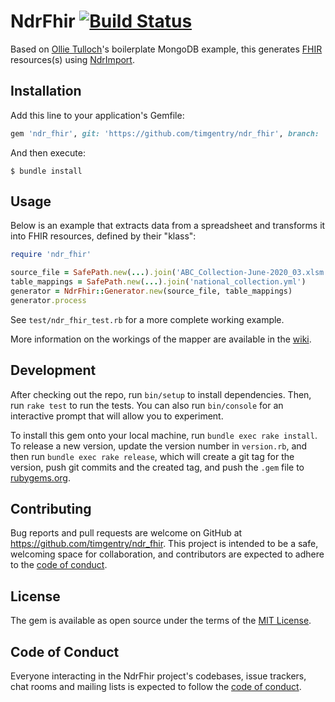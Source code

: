 # NdrFhir [![Build Status](https://github.com/timgentry/ndr_fhir/workflows/Test/badge.svg)](https://github.com/timgentry/ndr_fhir/actions?query=workflow%3Atest)

Based on [Ollie Tulloch](https://github.com/ollietulloch)'s boilerplate MongoDB example, this generates [FHIR](https://fhir.apache.org) resources(s) using [NdrImport](https://github.com/PublicHealthEngland/ndr_import).

## Installation

Add this line to your application's Gemfile:

```ruby
gem 'ndr_fhir', git: 'https://github.com/timgentry/ndr_fhir', branch: 'main'
```

And then execute:

    $ bundle install

## Usage

Below is an example that extracts data from a spreadsheet and transforms it into FHIR resources, defined by their "klass":

```ruby
require 'ndr_fhir'

source_file = SafePath.new(...).join('ABC_Collection-June-2020_03.xlsm')
table_mappings = SafePath.new(...).join('national_collection.yml')
generator = NdrFhir::Generator.new(source_file, table_mappings)
generator.process
```

See `test/ndr_fhir_test.rb` for a more complete working example.

More information on the workings of the mapper are available in the [wiki](https://github.com/PublicHealthEngland/ndr_import/wiki).

## Development

After checking out the repo, run `bin/setup` to install dependencies. Then, run `rake test` to run the tests. You can also run `bin/console` for an interactive prompt that will allow you to experiment.

To install this gem onto your local machine, run `bundle exec rake install`. To release a new version, update the version number in `version.rb`, and then run `bundle exec rake release`, which will create a git tag for the version, push git commits and the created tag, and push the `.gem` file to [rubygems.org](https://rubygems.org).

## Contributing

Bug reports and pull requests are welcome on GitHub at https://github.com/timgentry/ndr_fhir. This project is intended to be a safe, welcoming space for collaboration, and contributors are expected to adhere to the [code of conduct](https://github.com/timgentry/ndr_fhir/blob/main/CODE_OF_CONDUCT.md).

## License

The gem is available as open source under the terms of the [MIT License](https://opensource.org/licenses/MIT).

## Code of Conduct

Everyone interacting in the NdrFhir project's codebases, issue trackers, chat rooms and mailing lists is expected to follow the [code of conduct](https://github.com/timgentry/ndr_fhir/blob/main/CODE_OF_CONDUCT.md).
